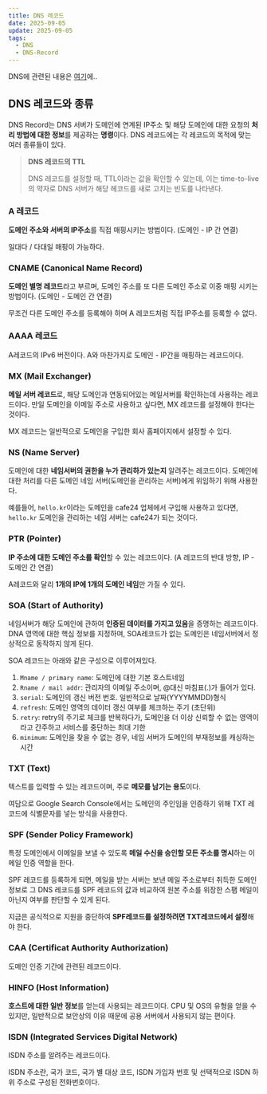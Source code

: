 ```yaml
---
title: DNS 레코드
date: 2025-09-05
update: 2025-09-05
tags:
  - DNS
  - DNS-Record
---
```

DNS에 관련된 내용은 [여기](https://bjcho0501.github.io/blog/DNS/)에..

## DNS 레코드와 종류
DNS Record는 DNS 서버가 도메인에 연계된 IP주소 및 해당 도메인에 대한 요청의 **처리 방법에 대한 정보**를 제공하는 **명령**이다. DNS 레코드에는 각 레코드의 목적에 맞는 여러 종류들이 있다.

> **DNS 레코드의 TTL**
> 
> DNS 레코드를 설정할 때, TTL이라는 값을 확인할 수 있는데, 이는 time-to-live의 약자로 DNS 서버가 해당 헤코드를 새로 고치는 빈도를 나타낸다.

### A 레코드
**도메인 주소와 서버의 IP주소**를 직접 매핑시키는 방법이다. (도메인 - IP 간 연결)

일대다 / 다대일 매핑이 가능하다.
### CNAME (Canonical Name Record)
**도메인 별명 레코드**라고 부르며, 도메인 주소를 또 다른 도메인 주소로 이중 매핑 시키는 방법이다. (도메인 - 도메인 간 연결)

무조건 다른 도메인 주소를 등록해야 하며 A 레코드처럼 직접 IP주소를 등록할 수 없다.
### AAAA 레코드
A레코드의 IPv6 버전이다. A와 마찬가지로 도메인 - IP간을 매핑하는 레코드이다.
### MX (Mail Exchanger)
**메일 서버 레코드**로, 해당 도메인과 연동되어있는 메일서버를 확인하는데 사용하는 레코드이다.
만일 도메인을 이메일 주소로 사용하고 싶다면, MX 레코드를 설정해야 한다는 것이다.

MX 레코드는 일반적으로 도메인을 구입한 회사 홈페이지에서 설정할 수 있다.
### NS (Name Server)
도메인에 대한 **네임서버의 권한을 누가 관리하가 있는지** 알려주는 레코드이다. 도메인에 대한 처리를 다른 도메인 네임 서버(도메인을 관리하는 서버)에게 위임하기 위해 사용한다.

예를들어, `hello.kr`이라는 도메인을 cafe24 업체에서 구입해 사용하고 있다면, `hello.kr` 도메인을 관리하는 네임 서버는 cafe24가 되는 것이다.
### PTR (Pointer)
**IP 주소에 대한 도메인 주소를 확인**할 수 있는 레코드이다. (A 레코드의 반대 방향, IP - 도메인 간 연결)

A레코드와 달리 **1개의 IP에 1개의 도메인 네임**만 가질 수 있다.
### SOA (Start of Authority)
네임서버가 해당 도메인에 관하여 **인증된 데이터를 가지고 있음**을 증명하는 레코드이다. DNA 영역에 대한 핵심 정보를 지정하며, SOA레코드가 없는 도메인은 네임서버에서 정상적으로 동작하지 않게 된다.

SOA 레코드는 아래와 같은 구성으로 이루어져있다.
1. `Mname / primary name`: 도메인에 대한 기본 호스트네임
2. `Rname / mail addr`: 관리자의 이메일 주소이며, @대신 마침표(.)가 들어가 있다.
3. `serial`: 도메인의 갱신 버전 번호. 일반적으로 날짜(YYYYMMDD)형식
4. `refresh`: 도메인 영역의 데이터 갱신 여부를 체크하는 주기 (초단위)
5. `retry`: retry의 주기로 체크를 반복하다가, 도메인을 더 이상 신뢰할 수 없는 영역이라고 간주하고 서비스를 중단하는 최대 기한
6. `minimum`: 도메인을 찾을 수 없는 경우, 네임 서버가 도메인의 부재정보를 캐싱하는 시간
### TXT (Text)
텍스트를 입력할 수 있는 레코드이며, 주로 **메모를 남기는 용도**이다.

여담으로 Google Search Console에서는 도메인의 주인임을 인증하기 위해 TXT 레코드에 식별문자를 넣는 방식을 사용한다.
### SPF (Sender Policy Framework)
특정 도메인에서 이메일을 보낼 수 있도록 **메일 수신을 승인할 모든 주소를 명시**하는 이메일 인증 역할을 한다.

SPF 레코드를 등록하게 되면, 메일을 받는 서버는 보낸 메일 주소로부터 취득한 도메인 정보로 그 DNS 레코드를 SPF 레코드의 값과 비교하여 원본 주소를 위장한 스팸 메일이 아닌지 여부를 판단할 수 있게 된다.

지금은 공식적으로 지원을 중단하여 **SPF레코드를 설정하려면 TXT레코드에서 설정**해야 한다.
### CAA (Certificat Authority Authorization)
도메인 인증 기간에 관련된 레코드이다.
### HINFO (Host Information)
**호스트에 대한 일반 정보**를 얻는데 사용되는 레코드이다. CPU 및 OS의 유형을 얻을 수 있지만, 일반적으로 보안상의 이유 때문에 공용 서버에서 사용되지 않는 편이다.
### ISDN (Integrated Services Digital Network)
ISDN 주소를 알려주는 레코드이다.

ISDN 주소란, 국가 코드, 국가 별 대상 코드, ISDN 가입자 번호 및 선택적으로 ISDN 하위 주소로 구성된 전화번호이다.